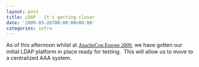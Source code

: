 ```yaml
---
layout: post
title: LDAP - It's getting closer
date: '2009-03-26T00:00:00+00:00'
categories: infra
---
```

<p>As of this afternoon whilst at <a href="http://www.eu.apachecon.com/c/aceu2009/"><font class="Apple-style-span" face="'times new roman', times, serif">ApacheCon Europe 2009</font></a>, we have gotten our initial LDAP platform in place ready for testing. &nbsp;This will allow us to move to a centralized AAA system.&nbsp;</p>
